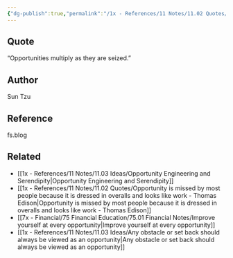 ```yaml
---
{"dg-publish":true,"permalink":"/1x - References/11 Notes/11.02 Quotes/Opportunities multiply as they are seized - Sun Tzu/","title":"Opportunities multiply as they are seized - Sun Tzu","noteIcon":"","created":"2024-01-16T19:19:53.000+03:00","updated":"2024-01-29T20:03:43.804+03:00"}
---
```



## Quote
“Opportunities multiply as they are seized.”

## Author
Sun Tzu

## Reference
fs.blog

## Related
- [[1x - References/11 Notes/11.03 Ideas/Opportunity Engineering and Serendipity\|Opportunity Engineering and Serendipity]]
- [[1x - References/11 Notes/11.02 Quotes/Opportunity is missed by most people because it is dressed in overalls and looks like work - Thomas Edison\|Opportunity is missed by most people because it is dressed in overalls and looks like work - Thomas Edison]]
- [[7x - Financial/75 Financial Education/75.01 Financial Notes/Improve yourself at every opportunity\|Improve yourself at every opportunity]]
- [[1x - References/11 Notes/11.03 Ideas/Any obstacle or set back should always be viewed as an opportunity\|Any obstacle or set back should always be viewed as an opportunity]]